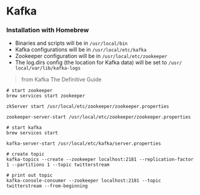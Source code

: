 # Kafka

### Installation with Homebrew

* Binaries and scripts will be in `/usr/local/bin`
* Kafka configurations will be in `/usr/local/etc/kafka`
* Zookeeper configuration will be in `/usr/local/etc/zookeeper`
* The log.dirs config (the location for Kafka data) will be set to `/usr/ local/var/lib/kafka-logs`

> from Kafka The Definitive Guide

```
# start zookeeper
brew services start zookeeper

zkServer start /usr/local/etc/zookeeper/zookeeper.properties

zookeeper-server-start /usr/local/etc/zookeeper/zookeeper.properties

# start kafka
brew services start 

kafka-server-start /usr/local/etc/kafka/server.properties

# create topic
kafka-topics --create --zookeeper localhost:2181 --replication-factor 1 --partitions 1 --topic twitterstream

# print out topic
kafka-console-consumer --zookeeper localhost:2181 --topic twitterstream --from-beginning
```
